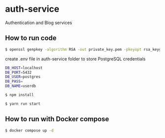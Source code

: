 # auth-service

Authentication and Blog services

## How to run code

```bash
$ openssl genpkey -algorithm RSA -out private_key.pem -pkeyopt rsa_keygen_bits:2048
```

create .env file in auth-service folder to store PostgreSQL credentials

```bash
DB_HOST=localhost  
DB_PORT=5432  
DB_USER=postgres  
DB_PASS=  
DB_NAME=userdb  
```

```bash
$ npm install

$ yarn run start
```

## How to run with Docker compose

```bash
$ docker compose up -d
```
